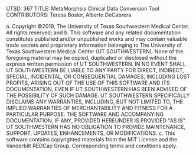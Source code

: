 UTSD: 367
TITLE: MetaMorphsis Clinical Data Conversion Tool
CONTRIBUTORS: Teresa Bosler, Alberto DeCabrera

a.     Copyright ©2019, The University of Texas Southwestern Medical Center.  All rights reserved; 
and
b.    This software and any related documentation constitutes published and/or unpublished works and may contain valuable trade secrets and proprietary information belonging to The University of Texas Southwestern Medical Center (UT SOUTHWESTERN).  None of the foregoing material may be copied, duplicated or disclosed without the express written permission of UT SOUTHWESTERN.  IN NO EVENT SHALL UT SOUTHWESTERN BE LIABLE TO ANY PARTY FOR DIRECT, INDIRECT, SPECIAL, INCIDENTAL, OR CONSEQUENTIAL DAMAGES, INCLUDING LOST PROFITS, ARISING OUT OF THE USE OF THIS SOFTWARE AND ITS DOCUMENTATION, EVEN IF UT SOUTHWESTERN HAS BEEN ADVISED OF THE POSSIBILITY OF SUCH DAMAGE.  UT SOUTHWESTERN SPECIFICALLY DISCLAIMS ANY WARRANTIES, INCLUDING, BUT NOT LIMITED TO, THE IMPLIED WARRANTIES OF MERCHANTABILITY AND FITNESS FOR A PARTICULAR PURPOSE. THE SOFTWARE AND ACCOMPANYING DOCUMENTATION, IF ANY, PROVIDED HEREUNDER IS PROVIDED "AS IS". UT SOUTHWESTERN HAS NO OBLIGATION TO PROVIDE MAINTENANCE, SUPPORT, UPDATES, ENHANCEMENTS, OR MODIFICATIONS.
c.    This software contains copyrighted materials from the MIT License and the Vanderbilt REDCap Group.  Corresponding terms and conditions apply.

